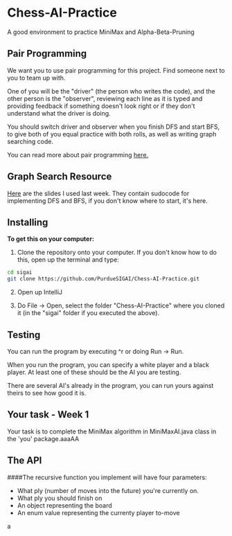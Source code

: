 # Chess-AI-Practice
A good environment to practice MiniMax and Alpha-Beta-Pruning

## Pair Programming
We want you to use pair programming for this project. Find someone next to you to team up with.

One of you will be the "driver" (the person who writes the code), and the other person is the "observer", reviewing each line as it is typed and providing feedback if something doesn't look right or if they don't understand what the driver is doing.

You should switch driver and observer when you finish DFS and start BFS, to give both of you equal practice with both rolls, as well as writing graph searching code.

You can read more about pair programming [here.](https://en.wikipedia.org/wiki/Pair_programming)

## Graph Search Resource
[Here](https://docs.google.com/presentation/d/1eASDi99BBHW2Rq1y1On0kcTI53h3Udsp7YOGrS35NVo/edit?usp=sharing) are the slides I used last week. They contain sudocode for implementing DFS and BFS, if you don't know where to start, it's here. 

## Installing
**To get this on your computer:**

1) Clone the repository onto your computer. If you don't know how to do this, open up the terminal and type:

```bash
cd sigai
git clone https://github.com/PurdueSIGAI/Chess-AI-Practice.git
```

2) Open up IntelliJ

3) Do File -> Open, select the folder "Chess-AI-Practice" where you cloned it (in the "sigai" folder if you executed the above).

## Testing
You can run the program by executing ^r or doing Run -> Run.

When you run the program, you can specify a white player and a black player. At least one of these should be the AI you are testing.

There are several AI's already in the program, you can run yours against theirs to see how good it is.

## Your task - Week 1
Your task is to complete the MiniMax algorithm in MiniMaxAI.java class in the 'you' package.aaaAA
## The API
####The recursive function you implement will have four parameters:
* What ply (number of moves into the future) you're currently on.
* What ply you should finish on
* An object representing the board
* An enum value representing the currenty player to-move

a
